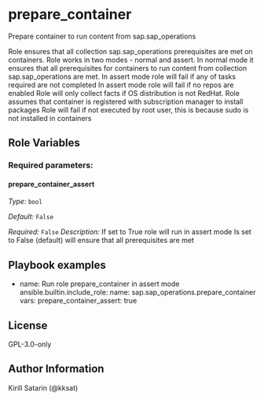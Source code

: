 <!--
SPDX-License-Identifier: GPL-3.0-only
SPDX-FileCopyrightText: 2023-2024 Red Hat, Project Atmosphere

Copyright 2023-2024 Red Hat, Project Atmosphere

This program is free software: you can redistribute it and/or modify it under the terms of the GNU
General Public License as published by the Free Software Foundation, version 3 of the License.

This program is distributed in the hope that it will be useful, but WITHOUT ANY WARRANTY; without
even the implied warranty of MERCHANTABILITY or FITNESS FOR A PARTICULAR PURPOSE.
See the GNU General Public License for more details.

Unless required by applicable law or agreed to in writing, software
distributed under the License is distributed on an "AS IS" BASIS,
WITHOUT WARRANTIES OR CONDITIONS OF ANY KIND, either express or implied.
See the License for the specific language governing permissions and
limitations under the License.

You should have received a copy of the GNU General Public License along with this program.
If not, see <https://www.gnu.org/licenses/>.
-->

# prepare_container

Prepare container to run content from sap.sap_operations


Role ensures that all collection sap.sap_operations prerequisites are met on containers.
Role works in two modes - normal and assert.
In normal mode it ensures that all prerequisites for containers to run content from collection sap.sap_operations are met.
In assert mode role will fail if any of tasks required are not completed
In assert mode role will fail if no repos are enabled
Role will only collect facts if OS distribution is not RedHat.
Role assumes that container is registered with subscription manager to install packages
Role will fail if not executed by root user, this is because sudo is not installed in containers



## Role Variables

### Required parameters:

 

#### prepare_container_assert


_Type:_ `bool`

_Default:_ `False`

_Required:_ `False`
_Description:_
If set to True role will run in assert mode
Is set to False (default) will ensure that all prerequisites are met

 
 

## Playbook examples


 - name: Run role prepare_container in assert mode
   ansible.builtin.include_role:
     name: sap.sap_operations.prepare_container
   vars:
     prepare_container_assert: true

## License

GPL-3.0-only

## Author Information

Kirill Satarin (@kksat)
